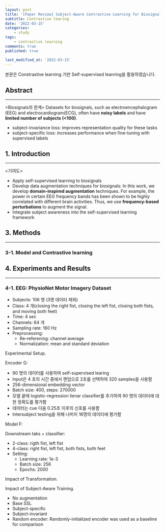 ```yaml
---
layout: post
title: '[Paper Review] Subject-Aware Contrastive Learning for Biosignals'
subtitle: Contrastive learing
date: '2022-03-15'
categories:
    - study
tags:
    - contrastive learning
comments: true
published: true

last_modified_at: '2022-03-15'
---
```


본문은 Constrastive learning 기반 Self-supervised leanring을 활용하였습니다.

## Abstract

***

<Biosignals의 한계>
Datasets for biosignals, such as electroencephalogram (EEG) and electrocardiogram(ECG), 
often have **noisy labels** and have **limited number of subjects (<100)**.

* subject-invariance loss:
improves representation quality for these tasks
* subject-specific loss:
increases performance when fine-tuning with supervised labels

## 1. Introduction

***

<기여도>
* Apply self-supervised learning to biosignals
* Develop data augmentation techniques for biosignals:
In this work, we develop **domain-inspired augmentation** techniques. 
For example, the power in certain EEG frequency bands has been shown to be highly correlated with different brain activities. 
Thus, we use **frequency-based perturbations** to augment the signal.
* Integrate subject awareness into the self-supervised learning framework


## 3. Methods

***

### 3-1. Model and Contrastive learning


## 4. Experiments and Results

***

### 4-1. EEG: PhysioNet Motor Imagery Dataset

* Subjects: 106 명 (3명 데이터 제외)
* Class: 4 개(closing the right fist, closing the left fist, closing both fists, and moving both feet)
* Time: 4 sec
* Channels: 64 개
* Sampling rate: 160 Hz
* Preprocessing:
  - Re-referening: channel average
  - Normalization: mean and standard deviation

Experimental Setup.

Encoder G:
* 90 명의 데이터를 사용하여 self-supervised learing 
* Input은 4 초의 시간 중에서 랜덤으로 2초를 선택하여 320 samples을 사용함
* 256-dimensional embedding vector
* Batch size: 400, steps: 270000
* 모델 끝에 logistic-regression lienar classifier를 추가하여 90 명의 데이터에 대한 정확도를 평가함
* 데이터는 cue 다음 0.25초 이후의 신호를 사용함
* Intersubject testing을 위해 나머지 16명의 데이터에 평가함

Model F:

Downstream taks + classifier:
* 2-class: rigth fist, left fist
* 4-class: right fist, left fist, both fists, both feet
* Setting:
    - Learning rate: 1e-3
    - Batch size: 256
    - Epochs: 2000

Impact of Transformation.


Impact of Subject-Aware Training.

* No augmentation
* Base SSL
* Subject-specific
* Subject-invariant
* Random encoder: Randomly-initialized encoder was used as a baseline for comparison


